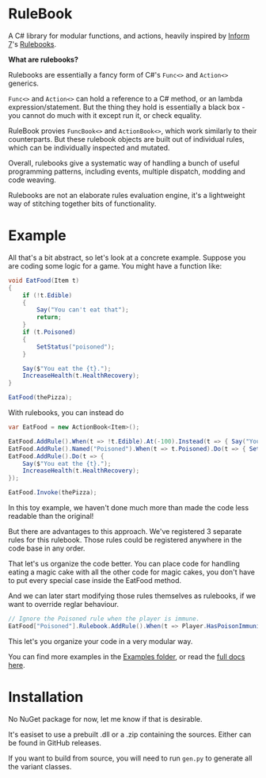 # RuleBook

A C# library for modular functions, and actions, heavily inspired by [Inform 7](https://ganelson.github.io/inform-website/)'s [Rulebooks](https://ganelson.github.io/inform-website/book/WI_19_1.html).

**What are rulebooks?**

Rulebooks are essentially a fancy form of C#'s `Func<>` and `Action<>` generics.

`Func<>` and `Action<>` can hold a reference to a C# method, or an lambda expression/statement. But the thing they hold is essentially a black box - you cannot do much with it except run it, or check equality.

RuleBook provies `FuncBook<>` and `ActionBook<>`, which work similarly to their counterparts. But these rulebook objects are built out of individual rules, which can be individually inspected and mutated.

Overall, rulebooks give a systematic way of handling a bunch of useful programming patterns, including events, multiple dispatch, modding and code weaving.

Rulebooks are not an elaborate rules evaluation engine, it's a lightweight way of stitching together bits of functionality.

# Example

All that's a bit abstract, so let's look at a concrete example. Suppose you are coding some logic for a game. You might have a function like:

```csharp
void EatFood(Item t)
{
    if (!t.Edible)
    {
        Say("You can't eat that");
        return;
    }
    if (t.Poisoned)
    {
        SetStatus("poisoned");
    }

    Say($"You eat the {t}.");
    IncreaseHealth(t.HealthRecovery);
}

EatFood(thePizza);
```

With rulebooks, you can instead do

```csharp
var EatFood = new ActionBook<Item>();

EatFood.AddRule().When(t => !t.Edible).At(-100).Instead(t => { Say("You can't eat that"); });
EatFood.AddRule().Named("Poisoned").When(t => t.Poisoned).Do(t => { SetStatus("poisoned"); });
EatFood.AddRule().Do(t => {
    Say($"You eat the {t}.");
    IncreaseHealth(t.HealthRecovery);
});

EatFood.Invoke(thePizza);
```

In this toy example, we haven't done much more than made the code less readable than the original!

But there are advantages to this approach. We've registered 3 separate rules for this rulebook. Those rules could be registered anywhere in the code base in any order.

That let's us organize the code better. You can place code for handling eating a magic cake with all the other code for magic cakes, you don't have to put every special case inside the EatFood method.

And we can later start modifying those rules themselves as rulebooks, if we want to override reglar behaviour.

```csharp
// Ignore the Poisoned rule when the player is immune.
EatFood["Poisoned"].Rulebook.AddRule().When(t => Player.HasPoisonImmunity).Stop();
```

This let's you organize your code in a very modular way.

You can find more examples in the [Examples folder](BorisTheBrave.RuleBook.Test/Examples), or read the [full docs here](docs/index.md).

# Installation

No NuGet package for now, let me know if that is desirable.

It's easiset to use a prebuilt .dll or a .zip containing the sources. Either can be found in GitHub releases.

If you want to build from source, you will need to run `gen.py` to generate all the variant classes.